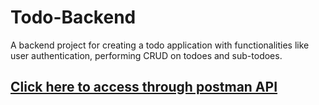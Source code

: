 # Todo-Backend
A backend project for creating a todo application with functionalities like user authentication, performing CRUD on todoes and sub-todoes.

## [Click here to access through postman API](https://digital-dynamics.postman.co/workspace/Digital-Dynamics-Workspace~9725b7f7-3b6c-4ffa-b150-a56029bcf226/collection/40283914-d97ad40e-dec7-4e9c-96ad-f1f4302fed12?action=share&creator=40283914&active-environment=40283914-ef9be6e6-4941-47d7-8e99-4b6f021f2e4c)
